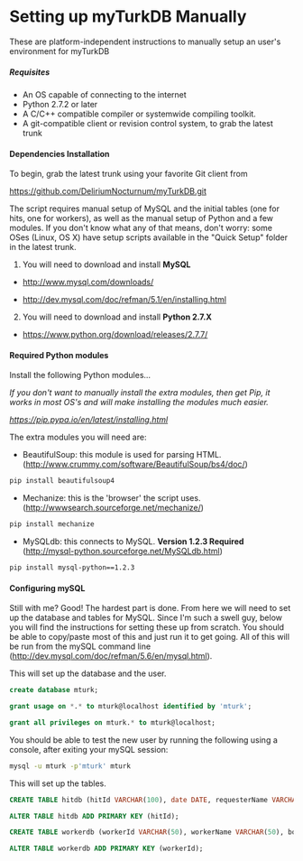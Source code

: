 Setting up myTurkDB Manually
========

These are platform-independent instructions to manually setup an user's environment for myTurkDB

##### Requisites

+ An OS capable of connecting to the internet
+ Python 2.7.2 or later
+ A C/C++ compatible compiler or systemwide compiling toolkit.
+ A git-compatible client or revision control system, to grab the latest trunk


#### Dependencies Installation

To begin, grab the latest trunk using your favorite Git client from

https://github.com/DeliriumNocturnum/myTurkDB.git

The script requires manual setup of MySQL and the initial tables (one for hits, one for workers), as well as the manual setup of Python and a few modules. If you don't know what any of that means, don't worry: some OSes (Linux, OS X) have setup scripts available in the "Quick Setup" folder in the latest trunk.

1. You will need to download and install **MySQL**

 + http://www.mysql.com/downloads/

 + http://dev.mysql.com/doc/refman/5.1/en/installing.html

2. You will need to download and install **Python 2.7.X**

 + https://www.python.org/download/releases/2.7.7/

#### Required Python modules

Install the following Python modules...

*If you don't want to manually install the extra modules, then get Pip, it works in most OS's and will make installing the modules much easier.*

*https://pip.pypa.io/en/latest/installing.html*

The extra modules you will need are:

+ BeautifulSoup: this module is used for parsing HTML. (http://www.crummy.com/software/BeautifulSoup/bs4/doc/)

```bash
pip install beautifulsoup4
```

+ Mechanize: this is the 'browser' the script uses. (http://wwwsearch.sourceforge.net/mechanize/)

```bash
pip install mechanize
```

+ MySQLdb: this connects to MySQL. **Version 1.2.3 Required** (http://mysql-python.sourceforge.net/MySQLdb.html)

```bash
pip install mysql-python==1.2.3
```


#### Configuring mySQL

Still with me? Good! The hardest part is done. From here we will need to set up the database and tables for MySQL. Since I'm such a swell guy, below you will find the instructions for setting these up from scratch. You should be able to copy/paste most of this and just run it to get going. All of this will be run from the mySQL command line (http://dev.mysql.com/doc/refman/5.6/en/mysql.html).


This will set up the database and the user.

```sql
create database mturk;
```

```sql
grant usage on *.* to mturk@localhost identified by 'mturk';
```

```sql
grant all privileges on mturk.* to mturk@localhost;
```

You should be able to test the new user by running the following using a console, after exiting your mySQL session:

```bash
mysql -u mturk -p'mturk' mturk
```

This will set up the tables.

```sql
CREATE TABLE hitdb (hitId VARCHAR(100), date DATE, requesterName VARCHAR(100), requesterId VARCHAR(50), title VARCHAR(200), reward FLOAT, status VARCHAR(100), feedback VARCHAR(200), workerId VARCHAR(50));
```

```sql
ALTER TABLE hitdb ADD PRIMARY KEY (hitId);
```

```sql
CREATE TABLE workerdb (workerId VARCHAR(50), workerName VARCHAR(50), bonus FLOAT, transfer FLOAT);
```

```sql
ALTER TABLE workerdb ADD PRIMARY KEY (workerId);
```
